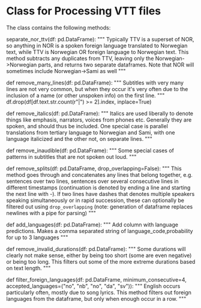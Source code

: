# Class for Processing VTT files
The class contains the following methods:

separate_nor_ttv(df: pd.DataFrame):
    """
    Typically TTV is a superset of NOR, so anything in NOR is a spoken foreign language translated to Norwegian text,
     while TTV is Norwegian OR foreign language to Norwegian text.
    This method subtracts any duplicates from TTV, leaving only the Norwegian->Norwegian parts,
     and returns two separate dataframes.
    Note that NOR will sometimes include Norwegian->Sami as well
    """

def remove_many_lines(df: pd.DataFrame):
    """
    Subtitles with very many lines are not very common,
     but when they occur it's very often due to the inclusion of a name (or other unspoken info) on the first line.
    """
    df.drop(df[df.text.str.count(r"\|") >= 2].index, inplace=True)


def remove_italics(df: pd.DataFrame):
    """
    Italics are used liberally to denote things like emphasis, narrators, voices from phones etc.
    Generally they are spoken, and should thus be included.
    One special case is parallel translations from tertiary language to Norwegian and Sami,
     with one language italicized and the other not, on separate lines.
    """

def remove_inaudible(df: pd.DataFrame):
    """
    Some special cases of patterns in subtitles that are not spoken out loud.
    """

def remove_splits(df: pd.DataFrame, drop_overlapping=False):
    """
    This method goes through and concatenates any lines that belong together,
     e.g. sentences over two lines, sentences over several consecutive lines in different timestamps
     (continuation is denoted by ending a line and starting the next line with -).
    If two lines have dashes that denotes multiple speakers speaking simultaneously or in rapid succession,
     these can optionally be filtered out using `drop_overlapping`
    (note: generation of dataframe replaces newlines with a pipe for parsing)
    """

def add_languages(df: pd.DataFrame):
    """
    Add column with language predictions.
    Makes a comma separated string of language_code,probability for up to 3 languages
    """

def remove_invalid_durations(df: pd.DataFrame):
    """
    Some durations will clearly not make sense, either by being too short (some are even negative) or being too long.
    This filters out some of the more extreme durations based on text length.
    """

def filter_foreign_languages(df: pd.DataFrame, minimum_consecutive=4,
                             accepted_languages=("no", "nb", "no", "da", "sv")):
    """
    English occurs particularly often, mostly due to song lyrics.
    This method filters out foreign languages from the dataframe, but only when enough occur in a row.
    """


